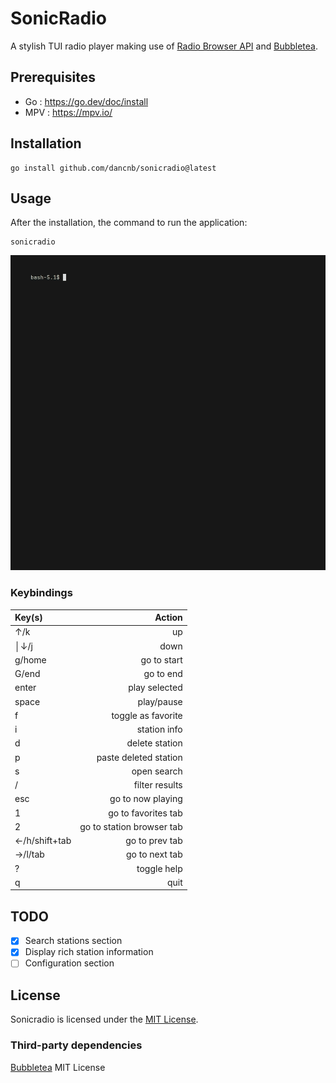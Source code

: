 # SonicRadio

A stylish TUI radio player making use of [Radio Browser API](https://www.radio-browser.info/) and [Bubbletea](https://github.com/charmbracelet/bubbletea).

## Prerequisites
* Go : https://go.dev/doc/install
* MPV  : https://mpv.io/

## Installation

    go install github.com/dancnb/sonicradio@latest

## Usage

After the installation, the command to run the application:

    sonicradio


![ Demo](demo.gif)

### Keybindings

| Key(s)          |                          Action |
|:----------------|--------------------------------:|
|↑/k              |                              up |
│↓/j              |                            down |
|g/home           |                     go to start |
|G/end            |                       go to end |
|enter            |                   play selected |
|space            |                      play/pause |
|f                |              toggle as favorite |
|i                |                    station info |
|d                |                  delete station |
|p                |           paste deleted station |
|s                |                     open search |
|/                |                  filter results |
|esc              |               go to now playing |
|1                |             go to favorites tab |
|2                |       go to station browser tab |
|←/h/shift+tab    |                  go to prev tab |
|→/l/tab          |                  go to next tab |
|?                |                     toggle help |
|q                |                            quit |

## TODO

- [x] Search stations section
- [x] Display rich station information
- [ ] Configuration section

## License

Sonicradio is licensed under the [MIT License](LICENSE).

### Third-party dependencies

[Bubbletea](https://github.com/charmbracelet/bubbletea/blob/master/LICENSE) MIT License
